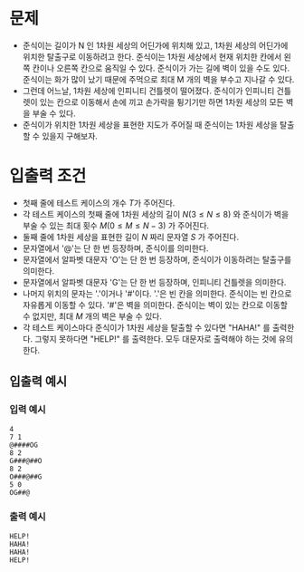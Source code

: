 # 문제
* 준식이는 길이가 N 인 1차원 세상의 어딘가에 위치해 있고, 1차원 세상의 어딘가에 위치한 탈출구로 이동하려고 한다. 준식이는 1차원 세상에서 현재 위치한 칸에서 왼쪽 칸이나 오른쪽 칸으로 움직일 수 있다. 준식이가 가는 길에 벽이 있을 수도 있다. 준식이는 화가 많이 났기 때문에 주먹으로 최대 M 개의 벽을 부수고 지나갈 수 있다.
* 그런데 어느날, 1차원 세상에 인피니티 건틀렛이 떨어졌다. 준식이가 인피니티 건틀렛이 있는 칸으로 이동해서 손에 끼고 손가락을 튕기기만 하면 1차원 세상의 모든 벽을 부술 수 있다.
* 준식이가 위치한 1차원 세상을 표현한 지도가 주어질 때 준식이는 1차원 세상을 탈출할 수 있을지 구해보자.
   
# 입출력 조건
* 첫째 줄에 테스트 케이스의 개수 $T$가 주어진다.
* 각 테스트 케이스의 첫째 줄에 1차원 세상의 길이 $N(3\le N\le 8)$ 와 준식이가 벽을 부술 수 있는 최대 횟수 $M(0\le M\le N-3)$ 가 주어진다.
* 둘째 줄에 1차원 세상을 표현한 길이 $N$ 짜리 문자열 $S$ 가 주어진다.
* 문자열에서 '@'는 단 한 번 등장하며, 준식이를 의미한다.
* 문자열에서 알파벳 대문자 'O'는 단 한 번 등장하며, 준식이가 이동하려는 탈출구를 의미한다.
* 문자열에서 알파벳 대문자 'G'는 단 한 번 등장하며, 인피니티 건틀렛을 의미한다.
* 나머지 위치의 문자는 '.'이거나 '#'이다. '.'은 빈 칸을 의미한다. 준식이는 빈 칸으로 자유롭게 이동할 수 있다. '#'은 벽을 의미한다. 준식이는 벽이 있는 칸으로 이동할 수 없지만, 최대 $M$ 개의 벽은 부술 수 있다.
* 각 테스트 케이스마다 준식이가 1차원 세상을 탈출할 수 있다면 "HAHA!" 를 출력한다. 그렇지 못하다면 "HELP!" 를 출력한다. 모두 대문자로 출력해야 하는 것에 유의한다.
   
## 입출력 예시
### 입력 예시
```
4
7 1
@####OG
8 2
G###@##O
8 2
O###@##G
5 0
OG##@
```
### 출력 예시
```
HELP!
HAHA!
HAHA!
HELP!
```
